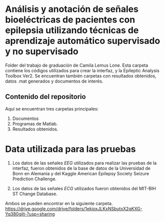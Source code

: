 # Análisis y anotación de señales bioeléctricas de pacientes con epilepsia utilizando técnicas de aprendizaje automático supervisado y no supervisado

Folder del trabajo de graduación de Camila Lemus Lone. Esta carpeta contiene los códigos utilizados para crear la interfaz, y la Epileptic Analysis Toolbox Ver2. Se encuentran también carpetas con resultados obtenidos, datos .mat generados y documentos de interés.

## Contenido del repositorio
Aquí se encuentran tres carpetas principales:

1. Documentos
2. Programas de Matlab.
3. Resultados obtenidos.

# Data utilizada para las pruebas

1. Los datos de las señales *EEG* utilizados para realizar las pruebas de la interfaz, fueron obtenidos de la base de datos de la Universidad de Bonn en Alemania y del Kaggle American Epilepsy Society Seizure Prediction Challenge. 

2. Los datos de las señales *ECG* utilizados fueron obtenidos del MIT-BIH ST Change Database.

Ambos se pueden encontrar en la siguiente carpeta.
https://drive.google.com/drive/folders/1ekioxJLKxNSbutxX2qKXG-Yq380gilt-?usp=sharing
